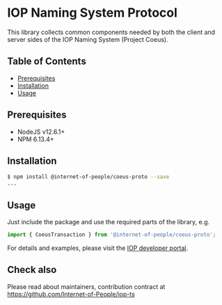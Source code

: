 # IOP Naming System Protocol

This library collects common components needed by both the client and server sides of the IOP Naming System (Project Coeus).

## Table of Contents <!-- omit in toc -->

- [Prerequisites](#prerequisites)
- [Installation](#installation)
- [Usage](#usage)

## Prerequisites

- NodeJS v12.6.1+
- NPM 6.13.4+

## Installation

```bash
$ npm install @internet-of-people/coeus-proto --save
...
```

## Usage

Just include the package and use the required parts of the library, e.g.

```typescript
import { CoeusTransaction } from '@internet-of-people/coeus-proto';
```

For details and examples, please visit the [IOP developer portal](https://developer.iop.technology).

## Check also

Please read about maintainers, contribution contract at <https://github.com/Internet-of-People/iop-ts>
